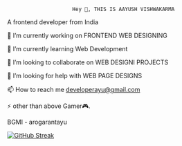                          Hey 👋, THIS IS AAYUSH VISHWAKARMA
  
A frontend developer from India

🔭 I’m currently working on FRONTEND WEB DESIGNING

🌱 I’m currently learning Web Development 

👯 I’m looking to collaborate on WEB DESIGNI PROJECTS

🤝 I’m looking for help with WEB PAGE DESIGNS

📫 How to reach me developerayu@gmail.com

⚡ other than above Gamer🎮.

  BGMI - arogarantayu


[![GitHub Streak](https://github-readme-streak-stats.herokuapp.com?user=Frinzoayu&theme=onedark&date_format=M%20j%5B%2C%20Y%5D)](https://git.io/streak-stats)


